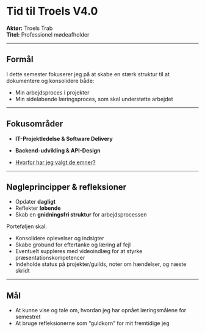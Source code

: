 # Tid til Troels V4.0

**Aktør:** Troels Trab  
**Titel:** Professionel mødeafholder

---

## Formål
I dette semester fokuserer jeg på at skabe en stærk struktur til at dokumentere og konsolidere både:
- Min arbejdsproces i projekter
- Min sideløbende læringsproces, som skal understøtte arbejdet

---

## Fokusområder
- **IT-Projektledelse & Software Delivery**
- **Backend-udvikling & API-Design**

- [Hvorfor har jeg valgt de emner?](indlaeg/whydis.md)
---

## Nøgleprincipper & refleksioner
- Opdater **dagligt**
- Reflekter **løbende**
- Skab en **gnidningsfri struktur** for arbejdsprocessen

Porteføljen skal:
- Konsolidere oplevelser og indsigter
- Skabe grobund for eftertanke og læring af fejl
- Eventuelt suppleres med videoindlæg for at styrke præsentationskompetencer
- Indeholde status på projekter/guilds, noter om hændelser, og næste skridt

---

## Mål
- At kunne vise og tale om, hvordan jeg har opnået læringsmålene for semestret
- At bruge refleksionerne som “guldkorn” for mit fremtidige jeg

